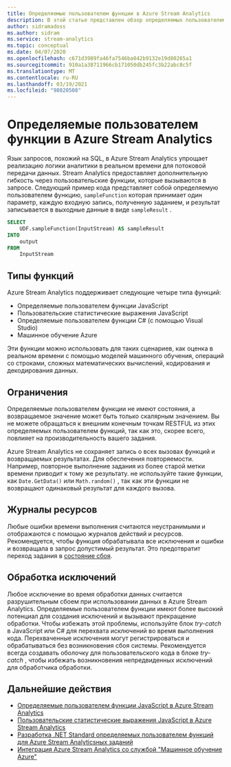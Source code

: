 ```yaml
---
title: Определяемые пользователем функции в Azure Stream Analytics
description: В этой статье представлен обзор определяемых пользователем функций в Azure Stream Analytics.
author: sidramadoss
ms.author: sidram
ms.service: stream-analytics
ms.topic: conceptual
ms.date: 04/07/2020
ms.openlocfilehash: c671d3989fa46fa7546ba042b9132e19d80265a1
ms.sourcegitcommit: 910a1a38711966cb171050db245fc3b22abc8c5f
ms.translationtype: MT
ms.contentlocale: ru-RU
ms.lasthandoff: 03/19/2021
ms.locfileid: "98020508"
---
```

# <a name="user-defined-functions-in-azure-stream-analytics"></a>Определяемые пользователем функции в Azure Stream Analytics

Язык запросов, похожий на SQL, в Azure Stream Analytics упрощает реализацию логики аналитики в реальном времени для потоковой передачи данных. Stream Analytics предоставляет дополнительную гибкость через пользовательские функции, которые вызываются в запросе. Следующий пример кода представляет собой определяемую пользователем функцию, `sampleFunction` которая принимает один параметр, каждую входную запись, полученную заданием, и результат записывается в выходные данные в виде `sampleResult` .

```sql
SELECT 
    UDF.sampleFunction(InputStream) AS sampleResult 
INTO 
    output 
FROM 
    InputStream 
```

## <a name="types-of-functions"></a>Типы функций

Azure Stream Analytics поддерживает следующие четыре типа функций: 

* Определяемые пользователем функции JavaScript 
* Пользовательские статистические выражения JavaScript 
* Определяемые пользователем функции C# (с помощью Visual Studio) 
* Машинное обучение Azure 

Эти функции можно использовать для таких сценариев, как оценка в реальном времени с помощью моделей машинного обучения, операций со строками, сложных математических вычислений, кодирования и декодирования данных. 

## <a name="limitations"></a>Ограничения

Определяемые пользователем функции не имеют состояния, а возвращаемое значение может быть только скалярным значением. Вы не можете обращаться к внешним конечным точкам RESTFUL из этих определяемых пользователем функций, так как это, скорее всего, повлияет на производительность вашего задания. 

Azure Stream Analytics не сохраняет запись о всех вызовах функций и возвращаемых результатах. Для обеспечения повторяемости. Например, повторное выполнение задания из более старой метки времени приводит к тому же результату. не используйте такие функции, как `Date.GetData()` или `Math.random()` , так как эти функции не возвращают одинаковый результат для каждого вызова.  

## <a name="resource-logs"></a>Журналы ресурсов

Любые ошибки времени выполнения считаются неустранимыми и отображаются с помощью журналов действий и ресурсов. Рекомендуется, чтобы функция обрабатывала все исключения и ошибки и возвращала в запрос допустимый результат. Это предотвратит переход задания в [состояние сбоя](job-states.md).  

## <a name="exception-handling"></a>Обработка исключений

Любое исключение во время обработки данных считается разрушительным сбоем при использовании данных в Azure Stream Analytics. Определяемые пользователем функции имеют более высокий потенциал для создания исключений и вызывают прекращение обработки. Чтобы избежать этой проблемы, используйте блок *try-catch* в JavaScript или C# для перехвата исключений во время выполнения кода. Перехваченные исключения могут регистрироваться и обрабатываться без возникновения сбоя системы. Рекомендуется всегда создавать оболочку для пользовательского кода в блоке *try-catch* , чтобы избежать возникновения непредвиденных исключений для обработчика обработки.

## <a name="next-steps"></a>Дальнейшие действия

* [Определяемые пользователем функции JavaScript в Azure Stream Analytics](stream-analytics-javascript-user-defined-functions.md)
* [Пользовательские статистические выражения JavaScript в Azure Stream Analytics](stream-analytics-javascript-user-defined-aggregates.md)
* [Разработка .NET Standard определяемых пользователем функций для Azure Stream Analyticsных заданий](stream-analytics-edge-csharp-udf-methods.md)
* [Интеграция Azure Stream Analytics со службой "Машинное обучение Azure"](machine-learning-udf.md)
